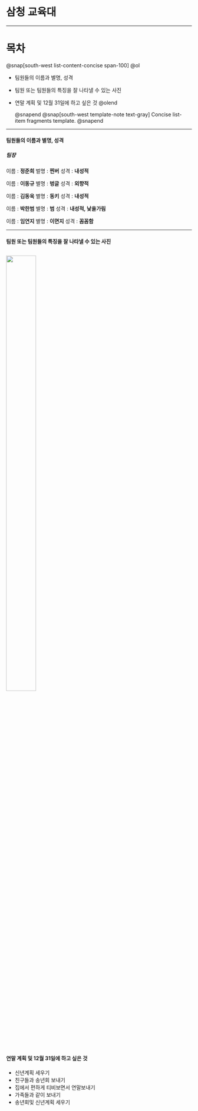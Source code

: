 # 삼청 교육대
---
# 목차
@snap[south-west list-content-concise span-100] @ol

- 팀원들의 이름과 별명, 성격
- 팀원 또는 팀원들의 특징을 잘 나타낼 수 있는 사진
- 연말 계획 및 12월 31일에 하고 싶은 것
  @olend 

  @snapend
@snap[south-west template-note text-gray] Concise list-item fragments template. @snapend
---
#### <strong>팀원들의 이름과 별명, 성격</strong>
##### 팀장

이름 : <b>정준희</b>
벌명 : <b>찐버</b>
성격 : <b>내성적</b>

이름 : <b>이동규</b>
별명 : <b>벙글</b> 
성격 : <b>외향적</b>

이름 : <b>김동욱</b>
별명 : <b>동키</b>
성격 : <b>내성적</b>

이름 : <b>박한범</b>
별명 : <b>범</b>
성격 : <b>내성적, 낯을가림</b>

이름 : <b>임연지</b>
별명 : <b>이면지</b>
성격 : <b>꼼꼼함</b>

---
#### <strong>팀원 또는 팀원들의 특징을 잘 나타낼 수 있는 사진</strong>
<img src="https://user-images.githubusercontent.com/46041647/50432573-f459cd80-0915-11e9-8df7-cee9b6faef4e.jpg" width="40%" height="55%"></img>
---
#### <strong>연말 계획 및 12월 31일에 하고 싶은 것</strong>
- 신년계획 세우기
- 친구들과 송년회 보내기
- 집에서 편하게 티비보면서 연말보내기
- 가족들과 같이 보내기
- 송년회및 신년계획 세우기
